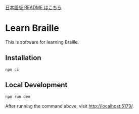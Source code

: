 [日本語版 README はこちら](README-ja.md)

# Learn Braille

This is software for learning Braille.

## Installation

```shell
npm ci
```

## Local Development

```shell
npm run dev
```

After running the command above, visit [http://localhost:5173/](http://localhost:5173/).
